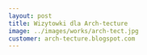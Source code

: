 ```yaml
---
layout: post
title: Wizytowki dla Arch-tecture
image: ../images/works/arch-tect.jpg
customer: arch-tecture.blogspot.com
---
```


